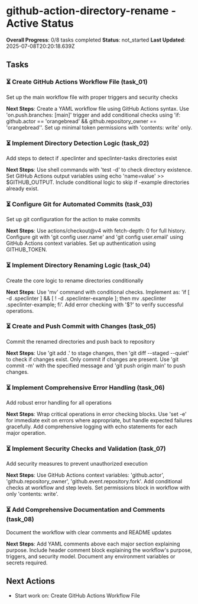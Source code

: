 # github-action-directory-rename - Active Status

**Overall Progress**: 0/8 tasks completed
**Status**: not_started
**Last Updated**: 2025-07-08T20:20:18.639Z

## Tasks

### ⏳ Create GitHub Actions Workflow File (task_01)
Set up the main workflow file with proper triggers and security checks

**Next Steps**: Create a YAML workflow file using GitHub Actions syntax. Use &#x27;on.push.branches: [main]&#x27; trigger and add conditional checks using &#x27;if: github.actor &#x3D;&#x3D; &#x27;orangebread&#x27; &amp;&amp; github.repository_owner &#x3D;&#x3D; &#x27;orangebread&#x27;&#x27;. Set up minimal token permissions with &#x27;contents: write&#x27; only.

### ⏳ Implement Directory Detection Logic (task_02)
Add steps to detect if .speclinter and speclinter-tasks directories exist

**Next Steps**: Use shell commands with &#x27;test -d&#x27; to check directory existence. Set GitHub Actions output variables using echo &#x27;name&#x3D;value&#x27; &gt;&gt; $GITHUB_OUTPUT. Include conditional logic to skip if -example directories already exist.

### ⏳ Configure Git for Automated Commits (task_03)
Set up git configuration for the action to make commits

**Next Steps**: Use actions/checkout@v4 with fetch-depth: 0 for full history. Configure git with &#x27;git config user.name&#x27; and &#x27;git config user.email&#x27; using GitHub Actions context variables. Set up authentication using GITHUB_TOKEN.

### ⏳ Implement Directory Renaming Logic (task_04)
Create the core logic to rename directories conditionally

**Next Steps**: Use &#x27;mv&#x27; command with conditional checks. Implement as: &#x27;if [ -d .speclinter ] &amp;&amp; [ ! -d .speclinter-example ]; then mv .speclinter .speclinter-example; fi&#x27;. Add error checking with &#x27;$?&#x27; to verify successful operations.

### ⏳ Create and Push Commit with Changes (task_05)
Commit the renamed directories and push back to repository

**Next Steps**: Use &#x27;git add .&#x27; to stage changes, then &#x27;git diff --staged --quiet&#x27; to check if changes exist. Only commit if changes are present. Use &#x27;git commit -m&#x27; with the specified message and &#x27;git push origin main&#x27; to push changes.

### ⏳ Implement Comprehensive Error Handling (task_06)
Add robust error handling for all operations

**Next Steps**: Wrap critical operations in error checking blocks. Use &#x27;set -e&#x27; for immediate exit on errors where appropriate, but handle expected failures gracefully. Add comprehensive logging with echo statements for each major operation.

### ⏳ Implement Security Checks and Validation (task_07)
Add security measures to prevent unauthorized execution

**Next Steps**: Use GitHub Actions context variables: &#x27;github.actor&#x27;, &#x27;github.repository_owner&#x27;, &#x27;github.event.repository.fork&#x27;. Add conditional checks at workflow and step levels. Set permissions block in workflow with only &#x27;contents: write&#x27;.

### ⏳ Add Comprehensive Documentation and Comments (task_08)
Document the workflow with clear comments and README updates

**Next Steps**: Add YAML comments above each major section explaining purpose. Include header comment block explaining the workflow&#x27;s purpose, triggers, and security model. Document any environment variables or secrets required.


## Next Actions
- Start work on: Create GitHub Actions Workflow File
